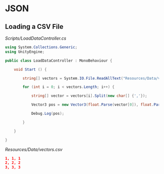 # JSON

## Loading a CSV File

*Scripts/LoadDataController.cs*

```csharp
using System.Collections.Generic;
using UnityEngine;

public class LoadDataController : MonoBehaviour {

    void Start () {

        string[] vectors = System.IO.File.ReadAllText("Resources/Data/vectors.csv").Split(new char[] {'\n'}, System.StringSplitOptions.RemoveEmptyEntries);

        for (int i = 0; i < vectors.Length; i++) {

            string[] vector = vectors[i].Split(new char[] {','});

            Vector3 pos = new Vector3(float.Parse(vector[0]), float.Parse(vector[1]), float.Parse(vector[2]));

            Debug.Log(pos);

        }

    }

}
```

*Resources/Data/vectors.csv*

```json
1, 1, 1
2, 2, 2
3, 3, 3
```
